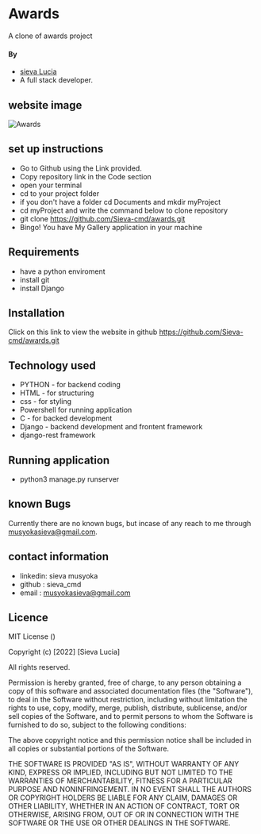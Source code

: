 # Awards
A clone of awards project


#### By 
- [sieva Lucia](https://github.com/Sieva-cmd)
- A full stack  developer.

## website image
![Awards]()

## set up instructions
-  Go to  Github  using the Link provided.
-  Copy repository link in the Code section
- open your terminal 
- cd to your project folder
- if you don't have a folder cd Documents and mkdir myProject
- cd myProject and write the command below to clone repository
- git clone https://github.com/Sieva-cmd/awards.git
- Bingo! You have My Gallery application in your machine

## Requirements
- have a python enviroment
- install git
- install Django


## Installation
Click on this link to view the website in github https://github.com/Sieva-cmd/awards.git

## Technology used 
- PYTHON - for backend coding
- HTML - for structuring
- css - for styling
- Powershell for running application
- C - for backed development
- Django - backend development and frontent framework
- django-rest framework

## Running application

- python3 manage.py runserver


## known Bugs
Currently there are no known bugs, but incase of any reach to me through musyokasieva@gmail.com.

## contact information
-  linkedin: sieva musyoka
-  github : sieva_cmd
-  email : musyokasieva@gmail.com

## Licence 
 MIT License ()

Copyright (c) [2022] [Sieva Lucia]

All rights reserved.

Permission is hereby granted, free of charge, to any person obtaining a copy of this software and associated documentation files (the "Software"), to deal in the Software without restriction, including without limitation the rights to use, copy, modify, merge, publish, distribute, sublicense, and/or sell copies of the Software, and to permit persons to whom the Software is furnished to do so, subject to the following conditions:

The above copyright notice and this permission notice shall be included in all copies or substantial portions of the Software.

THE SOFTWARE IS PROVIDED "AS IS", WITHOUT WARRANTY OF ANY KIND, EXPRESS OR IMPLIED, INCLUDING BUT NOT LIMITED TO THE WARRANTIES OF MERCHANTABILITY, FITNESS FOR A PARTICULAR PURPOSE AND NONINFRINGEMENT. IN NO EVENT SHALL THE AUTHORS OR COPYRIGHT HOLDERS BE LIABLE FOR ANY CLAIM, DAMAGES OR OTHER LIABILITY, WHETHER IN AN ACTION OF CONTRACT, TORT OR OTHERWISE, ARISING FROM, OUT OF OR IN CONNECTION WITH THE SOFTWARE OR THE USE OR OTHER DEALINGS IN THE SOFTWARE.


